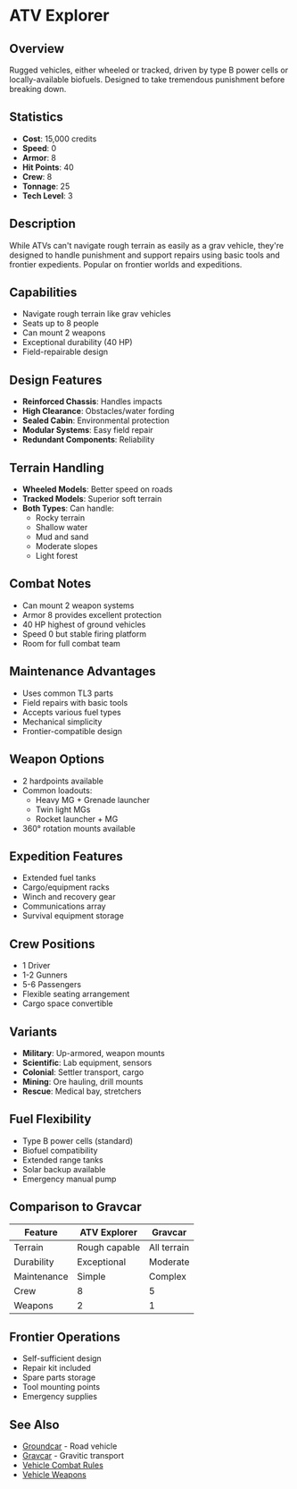 # ATV Explorer

## Overview
Rugged vehicles, either wheeled or tracked, driven by type B power cells or locally-available biofuels. Designed to take tremendous punishment before breaking down.

## Statistics
- **Cost**: 15,000 credits
- **Speed**: 0
- **Armor**: 8
- **Hit Points**: 40
- **Crew**: 8
- **Tonnage**: 25
- **Tech Level**: 3

## Description
While ATVs can't navigate rough terrain as easily as a grav vehicle, they're designed to handle punishment and support repairs using basic tools and frontier expedients. Popular on frontier worlds and expeditions.

## Capabilities
- Navigate rough terrain like grav vehicles
- Seats up to 8 people
- Can mount 2 weapons
- Exceptional durability (40 HP)
- Field-repairable design

## Design Features
- **Reinforced Chassis**: Handles impacts
- **High Clearance**: Obstacles/water fording
- **Sealed Cabin**: Environmental protection
- **Modular Systems**: Easy field repair
- **Redundant Components**: Reliability

## Terrain Handling
- **Wheeled Models**: Better speed on roads
- **Tracked Models**: Superior soft terrain
- **Both Types**: Can handle:
  - Rocky terrain
  - Shallow water
  - Mud and sand
  - Moderate slopes
  - Light forest

## Combat Notes
- Can mount 2 weapon systems
- Armor 8 provides excellent protection
- 40 HP highest of ground vehicles
- Speed 0 but stable firing platform
- Room for full combat team

## Maintenance Advantages
- Uses common TL3 parts
- Field repairs with basic tools
- Accepts various fuel types
- Mechanical simplicity
- Frontier-compatible design

## Weapon Options
- 2 hardpoints available
- Common loadouts:
  - Heavy MG + Grenade launcher
  - Twin light MGs
  - Rocket launcher + MG
- 360° rotation mounts available

## Expedition Features
- Extended fuel tanks
- Cargo/equipment racks
- Winch and recovery gear
- Communications array
- Survival equipment storage

## Crew Positions
- 1 Driver
- 1-2 Gunners
- 5-6 Passengers
- Flexible seating arrangement
- Cargo space convertible

## Variants
- **Military**: Up-armored, weapon mounts
- **Scientific**: Lab equipment, sensors
- **Colonial**: Settler transport, cargo
- **Mining**: Ore hauling, drill mounts
- **Rescue**: Medical bay, stretchers

## Fuel Flexibility
- Type B power cells (standard)
- Biofuel compatibility
- Extended range tanks
- Solar backup available
- Emergency manual pump

## Comparison to Gravcar
| Feature | ATV Explorer | Gravcar |
|---------|--------------|---------|
| Terrain | Rough capable | All terrain |
| Durability | Exceptional | Moderate |
| Maintenance | Simple | Complex |
| Crew | 8 | 5 |
| Weapons | 2 | 1 |

## Frontier Operations
- Self-sufficient design
- Repair kit included
- Spare parts storage
- Tool mounting points
- Emergency supplies

## See Also
- [Groundcar](groundcar.md) - Road vehicle
- [Gravcar](gravcar.md) - Gravitic transport
- [Vehicle Combat Rules](../vehicle-combat.md)
- [Vehicle Weapons](../vehicle-weapons.md)